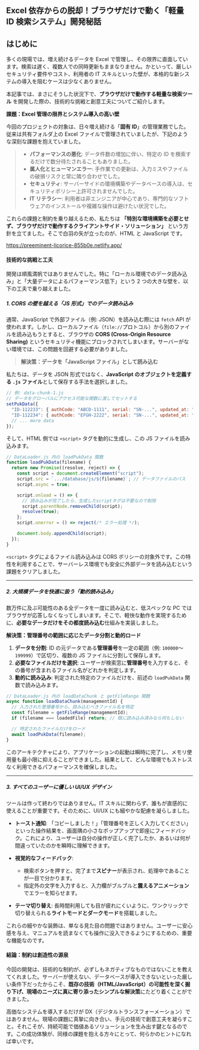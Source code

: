 ## Excel 依存からの脱却！ブラウザだけで動く「軽量 ID 検索システム」開発秘話

## はじめに

多くの現場では、増え続けるデータを Excel で管理し、その限界に直面しています。検索は遅く、複数人での同時更新もままなりません。かといって、厳しいセキュリティ要件やコスト、利用者の IT スキルといった壁が、本格的な新システムの導入を阻むケースは少なくありません。

本記事では、まさにそうした状況下で、**ブラウザだけで動作する軽量な検索ツール** を開発した際の、技術的な挑戦と創意工夫についてご紹介します。

**課題：Excel 管理の限界とシステム導入の高い壁**

今回のプロジェクトの対象は、日々増え続ける「**固有 ID**」の管理業務でした。従来は共有フォルダ上の Excel ファイルで管理されていましたが、下記のような深刻な課題を抱えていました。

> - **パフォーマンスの悪化**: データ件数の増加に伴い、特定の ID を検索するだけで数分待たされることもありました。
> - **属人化とヒューマンエラー**: 手作業での更新は、入力ミスやファイルの破損リスクと常に隣り合わせでした。
> - **セキュリティ**: サーバーサイドの環境構築やデータベースの導入は、セキュリティポリシー上許可されませんでした。
> - **IT リテラシー**: 利用者は非エンジニアが中心であり、専門的なソフトウェアのインストールや複雑な操作は避けたい状況でした。

これらの課題と制約を乗り越えるため、私たちは **「特別な環境構築を必要とせず、ブラウザだけで動作するクライアントサイド・ソリューション」** という方針を立てました。そこで白羽の矢が立ったのが、HTML と JavaScript です。

https://preeminent-licorice-855b0e.netlify.app/

#### 技術的な挑戦と工夫

開発は順風満帆ではありませんでした。特に「ローカル環境でのデータ読み込み」と「大量データによるパフォーマンス低下」という 2 つの大きな壁を、以下の工夫で乗り越えました。

##### 1\. CORS の壁を越える「JS 形式」でのデータ読み込み

通常、JavaScript で外部ファイル（例: JSON）を読み込む際には `fetch` API が使われます。しかし、ローカルファイル（`file://`プロトコル）から別のファイルを読み込もうとすると、ブラウザの **CORS (Cross-Origin Resource Sharing)** というセキュリティ機能にブロックされてしまいます。サーバーがない環境では、この問題を回避する必要がありました。

> **解決策：データを「JavaScript ファイル」として読み込む**

私たちは、データを JSON 形式ではなく、**JavaScript のオブジェクトを定義する `.js` ファイル**として保存する手法を選択しました。

```javascript
// 例: data-chunk-1.js
// データをグローバルにアクセス可能な関数に渡してセットする
setPukData({
  "ID-112233": { authCode: "ABCD-1111", serial: "SN-...", updated_at: "..." },
  "ID-112234": { authCode: "EFGH-2222", serial: "SN-...", updated_at: "..." },
  // ... more data
});
```

そして、HTML 側では `<script>` タグを動的に生成し、この JS ファイルを読み込みます。

```javascript
// DataLoader.js 内の loadPukData 関数
function loadPukData(filename) {
  return new Promise((resolve, reject) => {
    const script = document.createElement("script");
    script.src = `.../database/js/${filename}`; // データファイルのパス
    script.async = true;

    script.onload = () => {
      // 読み込みが完了したら、生成したscriptタグは不要なので削除
      script.parentNode.removeChild(script);
      resolve(true);
    };
    script.onerror = () => reject(/* エラー処理 */);

    document.body.appendChild(script);
  });
}
```

`<script>` タグによるファイル読み込みは CORS ポリシーの対象外です。この特性を利用することで、サーバーレス環境でも安全に外部データを読み込むという課題をクリアしました。

---

##### 2\. 大規模データを快適に扱う「動的読み込み」

数万件に及ぶ可能性のある全データを一度に読み込むと、低スペックな PC ではブラウザが応答しなくなってしまいます。そこで、軽快な動作を実現するために、**必要なデータだけをその都度読み込む**仕組みを実装しました。

**解決策：管理番号の範囲に応じたデータ分割と動的ロード**

1.  **データを分割**: ID の元データである**管理番号**を一定の範囲（例: `100000`〜`199999`）で区切り、複数の JS ファイルに分割して保存します。
2.  **必要なファイルだけを選択**: ユーザーが検索窓に**管理番号**を入力すると、その番号が含まれるファイル名がどれかを判定します。
3.  **動的に読み込み**: 判定された特定のファイルだけを、前述の `loadPukData` 関数で読み込みます。

<!-- end list -->

```javascript
// DataLoader.js 内の loadDataChunk と getFileRange 関数
async function loadDataChunk(managementId) {
  // 入力された管理番号から、読み込むべきファイル名を特定
  const filename = getFileRange(managementId);
  if (filename === loadedFile) return; // 既に読み込み済みなら何もしない

  // 特定されたファイルだけをロード
  await loadPukData(filename);
}
```

このアーキテクチャにより、アプリケーションの起動は瞬時に完了し、メモリ使用量も最小限に抑えることができました。結果として、どんな環境でもストレスなく利用できるパフォーマンスを確保しました。

---

##### 3\. すべてのユーザーに優しい UI/UX デザイン

ツールは作って終わりではありません。IT スキルに関わらず、誰もが直感的に使えることが重要です。そのために、UI/UX にも細やかな配慮を凝らしました。

- **トースト通知**: 「コピーしました！」「管理番号を正しく入力してください」といった操作結果を、画面隅の小さなポップアップで即座にフィードバック。これにより、ユーザーは自分の操作が正しく完了したか、あるいは何が間違っていたのかを瞬時に理解できます。

- **視覚的なフィードバック**:

  - 検索ボタンを押すと、完了まで**スピナー**が表示され、処理中であることが一目で分かります。
  - 指定外の文字を入力すると、入力欄がブルブルと**震えるアニメーション**でエラーを知らせます。

- **テーマ切り替え**: 長時間利用しても目が疲れにくいように、ワンクリックで切り替えられる**ライトモードとダークモード**を搭載しました。

これらの細やかな装飾は、単なる見た目の問題ではありません。ユーザーに安心感を与え、マニュアルを読まなくても操作に没入できるようにするための、重要な機能なのです。

#### 結論：制約は創造性の源泉

今回の開発は、技術的な制約が、必ずしもネガティブなものではないことを教えてくれました。サーバーが使えない、データベースが導入できないといった厳しい条件下だったからこそ、**既存の技術（HTML/JavaScript）の可能性を深く掘り下げ、現場のニーズに真に寄り添ったシンプルな解決策**にたどり着くことができました。

高価なシステムを導入するだけが DX（デジタルトランスフォーメーション）ではありません。現場の課題に真摯に向き合い、手元の技術で創意工夫を凝らすこと。それこそが、持続可能で価値あるソリューションを生み出す鍵となるのです。この成功体験が、同様の課題を抱える方々にとって、何らかのヒントになれば幸いです。
